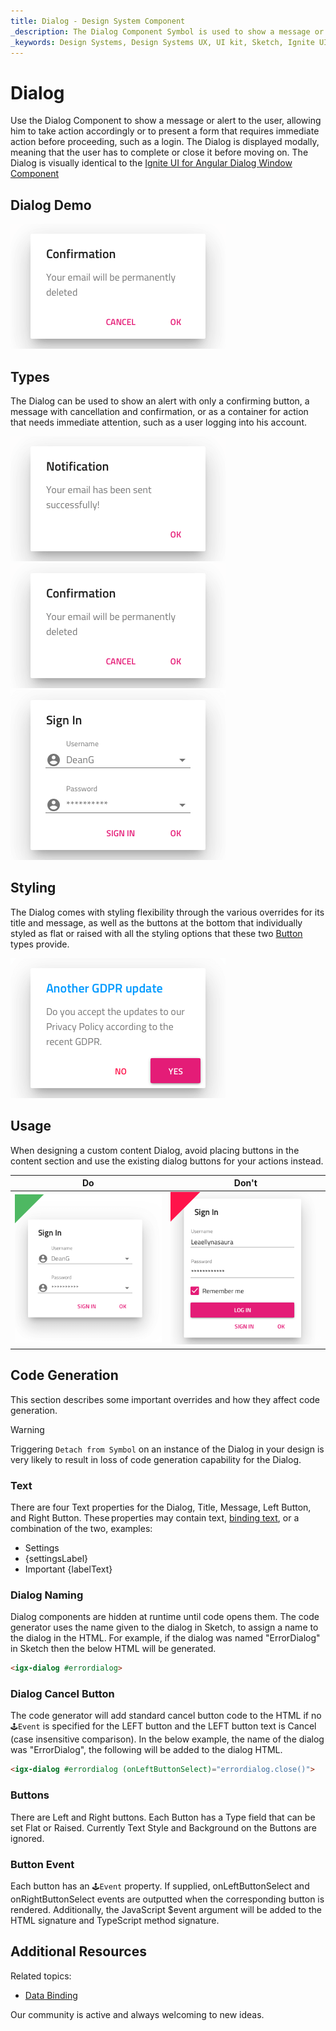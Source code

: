 ```yaml
---
title: Dialog - Design System Component
_description: The Dialog Component Symbol is used to show a message or alert to the user in a modal fashion. 
_keywords: Design Systems, Design Systems UX, UI kit, Sketch, Ignite UI for Angular, Sketch to Angular, Sketch to Angular, Angular, Angular Design System, Export code from Sketch, Design Kits for Angular, Sketch HTML, Sketch to HTML, Sketch UI kits
---
```


# Dialog

Use the Dialog Component to show a message or alert to the user, allowing him to take action accordingly or to present a form that requires immediate action before proceeding, such as a login. The Dialog is displayed modally, meaning that the user has to complete or close it before moving on. The Dialog is visually identical to the [Ignite UI for Angular Dialog Window Component](https://www.infragistics.com/products/ignite-ui-angular/angular/components/dialog.html)

## Dialog Demo

<img class="responsive-img" src="../images/dialog_demo.png" srcset="../images/dialog_demo@2x.png 2x" />

## Types

The Dialog can be used to show an alert with only a confirming button, a message with cancellation and confirmation, or as a container for action that needs immediate attention, such as a user logging into his account.

<img class="responsive-img" src="../images/dialog_alert.png" srcset="../images/dialog_alert@2x.png 2x" />
<img class="responsive-img" src="../images/dialog_standard.png" srcset="../images/dialog_standard@2x.png 2x" />
<img class="responsive-img" src="../images/dialog_custom.png" srcset="../images/dialog_custom@2x.png 2x" />

## Styling

The Dialog comes with styling flexibility through the various overrides for its title and message, as well as the buttons at the bottom that individually styled as flat or raised with all the styling options that these two [Button](button.md) types provide.

<img class="responsive-img" src="../images/dialog_styling.png" srcset="../images/dialog_styling@2x.png 2x" />

## Usage

When designing a custom content Dialog, avoid placing buttons in the content section and use the existing dialog buttons for your actions instead.

| Do                            | Don't                           |
| ----------------------------- | ------------------------------- |
| <img class="responsive-img" src="../images/dialog_do1.png" srcset="../images/dialog_do1@2x.png 2x" /> | <img class="responsive-img" src="../images/dialog_dont1.png" srcset="../images/dialog_dont1@2x.png 2x" /> |

## Code Generation

This section describes some important overrides and how they affect code generation.

> [!WARNING]
> Triggering `Detach from Symbol` on an instance of the Dialog in your design is very likely to result in loss of code generation capability for the Dialog.

### Text

There are four Text properties for the Dialog, Title, Message, Left Button, and Right Button. These properties may contain text, [binding text](../codegen/data-binding.md), or a combination of the two, examples:

- Settings
- {settingsLabel}
- Important {labelText}

### Dialog Naming

Dialog components are hidden at runtime until code opens them. The code generator uses the name given to the dialog in Sketch, to assign a name to the dialog in the HTML. For example, if the dialog was named "ErrorDialog" in Sketch then the below HTML will be generated.

```html
<igx-dialog #errordialog>
```

### Dialog Cancel Button

The code generator will add standard cancel button code to the HTML if no `🕹️Event` is specified for the LEFT button and the LEFT button text is Cancel (case insensitive comparison). In the below example, the name of the dialog was "ErrorDialog", the following will be added to the dialog HTML.

``` html
<igx-dialog #errordialog (onLeftButtonSelect)="errordialog.close()">
```

### Buttons

There are Left and Right buttons. Each Button has a Type field that can be set Flat or Raised. Currently Text Style and Background on the Buttons are ignored.

### Button Event

Each button has an `🕹️Event` property. If supplied, onLeftButtonSelect and onRightButtonSelect events are outputted when the corresponding button is rendered. Additionally, the JavaScript $event argument will be added to the HTML signature and TypeScript method signature.

## Additional Resources

Related topics:

- [Data Binding](../codegen/data-binding.md)
  <div class="divider--half"></div>

Our community is active and always welcoming to new ideas.


